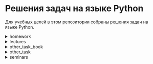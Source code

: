 # Решения задач на языке Python

Для учебных целей в этом репозитории собраны решения задач на языке Python.
<details>
    <summary> homework </summary>

### **Задачи**

**homework001**

1. Сумма двух чисел
2. Напишите программу для. проверки истинности утверждения ¬(X ⋁ Y ⋁ Z) = ¬X ⋀ ¬Y ⋀ ¬Z для всех значений предикат.
3. Напишите программу, которая принимает на вход координаты точки (X и Y), причём X ≠ 0 и Y ≠ 0 и выдаёт номер четверти
   плоскости, в которой находится эта точка (или на какой оси она находится).
4. Напишите программу, которая по заданному номеру четверти, показывает диапазон возможных координат точек в этой
   четверти (x и y).
5. Напишите программу, которая принимает на вход координаты двух точек и находит расстояние между ними в 2D
   пространстве.

**homework002**

1. Напишите программу, которая принимает на вход вещественное число и показывает сумму его цифр.
2. Напишите программу, которая принимает на вход число N и выдает набор произведений чисел от 1 до N.
3. Задайте список (словарь не нужно выводить!) из n чисел последовательности (1+1/n)^n и выведите на экран их сумму.

**homework003**

1. Напишите программу, которая найдёт сумму элементов списка, стоящих на нечётной позиции.
2. Напишите программу, которая найдёт произведение пар чисел списка.
3. Напишите программу, которая найдёт разницу между максимальным и минимальным значением дробной части элементов.
4. Напишите программу, которая будет преобразовывать десятичное число в двоичное.
5. Составьте список чисел Фибоначчи, в том числе для отрицательных индексов.

**homework004**

1. Вычислить число π c заданной точностью d
2. Задайте натуральное число N. Напишите программу, которая составит список простых множителей числа N.
3. Напишите программу, которая выведет список неповторяющихся элементов исходной последовательности.
4. Определить, позицию второго вхождения строки в списке либо сообщить, что её нет.

**homework005**
1. Создайте программу для игры с конфетами человек против человека.
a) Добавьте игру против бота
b) Подумайте как наделить бота "интеллектом"
2. Реализуйте RLE алгоритм: реализуйте модуль сжатия и восстановления данных.

**homework006**
1. Вы когда-нибудь играли в игру "Крестики-нолики"? Попробуйте создать её.
2. Задана натуральная степень k. Сформировать случайным образом список коэффициентов (значения от 0 до 100) многочлена 
и записать в файл многочлен степени k. *Пример: k=2 => 2*x² + 4*x + 5 = 0 или x² + 5 = 0 или 10*x² = 0
3. Даны два файла в каждом из которых находится запись многочлена. Сформировать файл содержащий сумму многочленов.

**homework007**

Создать телефонный справочник с возможностью импорта и экспорта данных в нескольких форматах.
1) Вывод всего справочника
2) Добавление нового номера
3) Поиск по номеру
4) Удаление номера* (необязательно)

**homework008**

Доделать решение задачи: Задача: Создать информационную систему позволяющую работать с сотрудниками 
некой компании \ студентами вуза \ учениками школы.

 [ссылка на работу](https://github.com/Allajka/general_work_personnel)

**homework009**

- создайте проект и виртуальную среду для проекта
- реализуйте пример телеграм-бота из лекции. Запустите этот пример интерпретатором своей виртуальной среды
- создайте файл requirements.txt, в котором будут перечислены библиотеки для работы Вашего бота
- скачайте в виртуальную среду нужные библиотеки
- в качестве домашней работы загрузите Ваш проект архивом (git не пустит venv в репозиторий)

**homework010**

1. Прикрутить бота к задачам с предыдущего семинара: Создать калькулятор для работы с рациональными и комплексными числами, 
организовать меню, добавив в неё систему логирования
[ссылка на работу](https://github.com/Allajka/calc_py_bot.git)
2. Доделать конвертёр валют. Ключевое требование - возможность запрашивать у пользователя валюты перевода и количество 
переводимой валюты. Например, возможность запросить у программы перевод 10 юаней в рубли и получить ответ
[ссылка на работу](https://github.com/Allajka/convector_py_bot.git)


</details>

<details>
    <summary> lectures </summary>

## Задачи

**exam001**

1. cycles
2. functions
3. hello
4. if_else
5. list
6. mathematical

**exam002**

1. dictionary
2. files
3. functions
4. set
5. work

**exam003**

lambda, List Comprehension, map

**exam004**

Работа с архитектурой проектов.

**exam005**

Библиотеки и Telegram-бот.

</details>

<details>
    <summary> other_task_book </summary>

## Задачи

1. Напишите программу, в которой создается и отображается список содержащий степени двойки[2 в 0, 2 в 1 и.д.]. Размер
   списка задает пользователь.
2. Напишите программу, создающую список из чисел которые при делении на 5 дают в остатке 3. Отобразите список в прямом и
   обратном порядке.
3. Фибоначчи
4. Напишите программу, в которой описана функция, возвращающая результатом второе по величине число в списке, переданном
   функции в качестве аргумента
5. Напишите программу, в которой описана функция, возвращающая результатом сумму нечетных чисел. Кол-во чисел передается
   аргументом функции
6. Напишите программу, в которой пользователь вводит целое число, а программа определяет, сколько в этом числе цифр 0,
   1, 2 и т.д до 9
7. Напишите программу, в которой пользователь вводит целое число, а программа меняет каждую цифру на "дополнение до 9" 0
    - 9, 1 - 8, 2-7 и т.д.
8. Напишите программу, которая на основе списка из натуральных чисел формирует целое число.
9. Напишите программу в которой сравниваются (на предмет равенства) два числовых списка.
10. Пользователь вводит три числа, а программа проверяет, являются ли эти числа арифметической последовательностью.
11. Пользователь вводит три числа, а программа определяет может ли существовать треугольник со сторонами, 
длина которых введена(сумма двух любых треугольников должна быть больше третьего числа)
12. Пользователь вводит список целочисленных значений, а так же верхнюю границу для вычисления ссумы

</details>

<details>
    <summary> other_task</summary>

### Задачи

1. Напишите программу, которая проверяет, что для заданного четырехзначного числа выполняется следующее соотношение:
   сумма первой и последней цифр равна разности второй и третьей цифр.
2. Программа должна вывести n-ый член геометрической прогрессии.
3. Напишите программу, которая приветствует пользователя, выводя слово «Привет» (без кавычек), после которого должна
   стоять запятая и пробел, а затем введенное имя и восклицательный знак.
4. Напишите программу, которая принимает целое число x и определяет, принадлежит ли данное число указанным промежуткам.
5. Напишите программу, которая определяет, является ли год с данным номером високосным. Если год является високосным, то
   выведите «YES», иначе выведите «NO».
6. Даны две различные клетки шахматной доски. Напишите программу, которая определяет, может ли **ладья** попасть с
   первой клетки на вторую одним ходом. Программа получает на вход четыре числа от 1 до 8 каждое, задающие номер столбца
   и номер строки сначала для первой клетки, потом для второй клетки. Программа должна вывести «YES», если из первой
   клетки ходом ладьи можно попасть во вторую, или «NO» в противном случае.
7. Даны две различные клетки шахматной доски. Напишите программу, которая определяет, может ли **король** попасть с
   первой клетки на вторую одним ходом. Программа получает на вход четыре числа от 1 до 8 каждое, задающие номер столбца
   и номер строки сначала для первой клетки, потом для второй клетки. Программа должна вывести «YES», если из первой
   клетки ходом короля можно попасть во вторую, или «NO» в противном случае.
8. На колесе рулетки карманы пронумерованы от 0 до 36. Напишите программу, которая считывает номер кармана и показывает,
   является ли этот карман зеленым, красным или черным. Программа должна вывести сообщение об ошибке, если пользователь
   вводит число, которое лежит вне диапазона от 0 до 36.
   Ниже приведены цвета карманов:

> * карман 0 зеленый;
> * для карманов с 1 по 10 карманы с нечетным номером имеют красный цвет, карманы с четным номером – черный;
> * для карманов с 11 по 18 карманы с нечетным номером имеют черный цвет, карманы с четным номером – красный;
> * для карманов с 19 по 28 карманы с нечетным номером имеют красный цвет, карманы с четным номером – черный;
> * для карманов с 29 по 36 карманы с нечетным номером имеют черный цвет, карманы с четным номером – красный.

9. На числовой прямой даны два отрезка: [a1; b1] [a2;b2]. Напишите программу, которая находит их пересечение.
   Пересечением двух отрезков может быть:

* отрезок;
* точка;
* пустое множество.
* Гарантируется, что a1<b1 и a2<b2

10. Первая цифра после точки. Дано положительное действительное число. Выведите его первую цифру после десятичной точки.
11. Шахматная доска. Заданы две клетки шахматной доски. Напишите программу, которая определяет имеют ли указанные клетки
    один цвет или нет. Если они покрашены в один цвет, то выведите слово «YES», а если в разные цвета — то «NO».
12. **Ход слона** Даны две различные клетки шахматной доски. Напишите программу, которая определяет, может ли слон
    попасть с первой клетки на вторую одним ходом. Программа получает на вход четыре числа от 1 до 8 каждое, задающие
    номер столбца и номер строки сначала для первой клетки, потом для второй клетки. Программа должна вывести «YES»,
    если из первой клетки ходом слона можно попасть во вторую или «NO» в противном случае.
13. **Ход коня** Даны две различные клетки шахматной доски. Напишите программу, которая определяет, может ли конь
    попасть с первой клетки на вторую одним ходом. Программа получает на вход четыре числа от 1 до 8 каждое, задающие
    номер столбца и номер строки сначала для первой клетки, потом для второй клетки. Программа должна вывести «YES»,
    если из первой клетки ходом коня можно попасть во вторую или «NO» в противном случае.
14. **Ход ферзя** Даны две различные клетки шахматной доски. Напишите программу, которая определяет, может ли ферзь
    попасть с первой клетки на вторую одним ходом. Программа получает на вход четыре числа от 1 до 8 каждое, задающие
    номер столбца и номер строки сначала для первой клетки, потом для второй клетки. Программа должна вывести «YES»,
    если из первой клетки ходом ферзя можно попасть во вторую или «NO» в противном случае.
15. Даны три вещественных числа aa, bb, cc. Напишите программу, которая находит вещественные корни **квадратного
    уравнения**  ax^2 + bx + c = 0.
16. На вход программе подается натуральное число n, а затем n различных натуральных чисел, каждое на отдельной строке.
    Напишите программу, которая выводит наибольшее и второе наибольшее число последовательности.
17. Дано натуральное число. Напишите программу, которая вычисляет: сумму его цифр; количество цифр в нем; произведение
    его цифр; среднее арифметическое его цифр; его первую цифру; сумму его первой и последней цифры.
18. Решите уравнение в натуральных числах 28n + 30 k + 31 m = 36528n+30k+31m=365.
19. Имеется 100100 рублей. Сколько быков, коров и телят можно купить на все эти деньги, если плата за быка – 10 рублей,
за корову – 5 рублей, за теленка – 0.5 рубля и надо купить 100 голов скота?
20. Напишите программу для опровержения гипотезы Эйлера
21. Числа Рамануджана Это наименьшее число, выражаемое как сумма двух кубов двумя разными способами
22. Валидный номер
23. Алфавит
24. Google search 

</details>

<details>
    <summary> seminars </summary>

### Задачи

**exam001**

1. По двум заданным числам проверить является ли одно квадратом второго
2. Найти максимальное из пяти чисел
3. Вывести на экран числа от -N до N
4. Показать первую цифру дробной части числа
5. Дано число. Проверить кратно ли оно 5 и 10 или 15 но не 30
6. Дано число обозначающее день недели. Вывести его название и указать является ли он выходным.
7. Проверить истинность утверждения ¬(X ⋁ Y ⋁ Z) = ¬X ⋀ ¬Y ⋀ ¬Z для всех значений предикат
8. Сообщить в какой четверти координатной плоскости или на какой оси находится точка с координатами Х и У
9. Указав номер четверти прямоугольной системы координат, показать допустимые значения координат для точек этой четверти
10. Найти расстояние между двумя точками пространства

**exam002**

11. Сформировать список из N членов последовательности.
12. Пользователь вводит время в секундах. Переведите время в часы, минуты, секунды и выведите в формате чч:мм:сс.
    Используйте форматирование строк.
13. Узнайте у пользователя число n. Найдите сумму чисел n + nn + nnn. Например, пользователь ввёл число 3.
14. Пользователь вводит целое положительное число. Найдите самую большую цифру в числе. Для решения используйте цикл
    while и арифметические операции.
15. Запросите у пользователя значения выручки и издержек фирмы. Определите, с каким финансовым результатом работает
    фирма. Например, прибыль — выручка больше издержек, или убыток — издержки больше выручки. Выведите соответствующее
    сообщение.
    Если фирма отработала с прибылью, вычислите рентабельность выручки. Это отношение прибыли к выручке. Далее запросите
    численность сотрудников фирмы и определите прибыль фирмы в расчёте на одного сотрудника.
16. Спортсмен занимается ежедневными пробежками. В первый день его результат составил a километров. Каждый день
    спортсмен увеличивал результат на 10% относительно предыдущего. Требуется определить номер дня, на который результат
    спортсмена составит не менее b километров. Программа должна принимать значения параметров a и b и выводить одно
    натуральное число — номер дня.

**exam003**

17. Задать список из N элементов, заполненных числами из [-N, N]. Найти произведение элементов на указанных позициях.
    Позиции хранятся в файле file.txt в одной строке одно число
18. Реализовать алгоритм перемешивания списка.
19. Определить, присутствует ли в заданном списке строк, некоторое число

**exam004**

20. Строка содержит набор чисел. Показать большее и меньшее число. Символ-разделитель - пробел
21. Найти корни квадратного уравнения Ax² + Bx + C = 0
22. Найти НОК двух чисел
23. Для натурального n создать словарь индекс-значение, состоящий из элементов последовательности 3n + 1.

</details>
